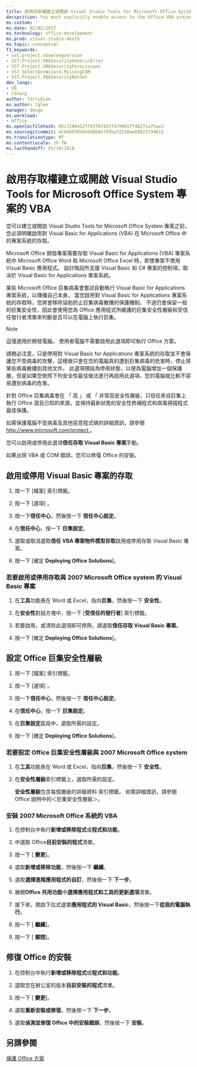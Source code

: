 ```yaml
---
title: 啟用存取權建立或開啟 Visual Studio Tools for Microsoft Office System 專案的 VBA
decsprition: You must explicitly enable access to the Office VBA project system before you can create or open a Visual Studio Tools for Office System project
ms.custom: ''
ms.date: 02/02/2017
ms.technology: office-development
ms.prod: visual-studio-dev15
ms.topic: conceptual
f1_keywords:
- vst.project.vbawrongversion
- VST.Project.VBASecurityGenericError
- VST.Project.VBASecurityPermissions
- VST.SelectDocWizard.MissingCOM
- VST.Project.VBASecurityNotSet
dev_langs:
- VB
- CSharp
author: TerryGLee
ms.author: tglee
manager: douge
ms.workload:
- office
ms.openlocfilehash: 05c7296412ffd3f87433f4790617f4b27ca75ae3
ms.sourcegitcommit: 4c0db930d9d5d8b857d3baf2530ae89823799612
ms.translationtype: MT
ms.contentlocale: zh-TW
ms.lasthandoff: 05/10/2018
---
```

# <a name="enable-access-to-vba-to-create-or-open-a-visual-studio-tools-for-the-microsoft-office-system-project"></a>啟用存取權建立或開啟 Visual Studio Tools for Microsoft Office System 專案的 VBA

您可以建立或開啟 Visual Studio Tools for Microsoft Office System 專案之前，您必須明確啟用對 Visual Basic for Applications (VBA) 在 Microsoft Office 中的專案系統的存取。

 Microsoft Office 開發專案需要存取 Visual Basic for Applications (VBA) 專案系統中 Microsoft Office Word 和 Microsoft Office Excel 時，即使專案不使用 Visual Basic 應用程式。 設計階段所支援 Visual Basic 和 C# 專案的控制項，取決於 Visual Basic for Applications 專案系統。

 某些 Microsoft Office 巨集病毒會嘗試自動執行 Visual Basic for Applications 專案系統，以傳播自己本身。 當您啟用對 Visual Basic for Applications 專案系統的存取時，您將會移除協助防止巨集病毒散播的保護機制。 不過仍會保留一般的巨集安全性，因此會使用您為 Office 應用程式所維護的巨集安全性層級和受信任發行者清單來判斷是否可以在電腦上執行巨集。

> [!NOTE]
> 這僅適用於開發電腦。 使用者電腦不需要啟用此選項即可執行 Office 方案。

 請務必注意，只是停用對 Visual Basic for Applications 專案系統的存取並不會保護您不受病毒的攻擊，這樣做只會在您的電腦真的遭到巨集病毒的危害時，停止將某些病毒散播到其他文件。 此選項預設為停用狀態，以便為電腦增加一個保護層，但是如果您依照下列安全性最佳做法進行再啟用此選項，您的電腦就比較不容易遭到病毒的危害。

 針對 Office 巨集病毒會在 「 高 」 或 「 非常高安全性層級，只信任來自巨集上執行 Office 證且已知的來源，並保持最新狀態的安全性修補程式和病毒掃描程式最佳保護。

 如需保護電腦不受病毒及其他惡意程式碼的詳細資訊，請參閱[ http://www.microsoft.com/protect ](http://www.microsoft.com/protect)。

 您可以啟用或停用此選項**信任存取 Visual Basic 專案**手動。

 如果出現 VBA 或 COM 錯誤，您可以修復 Office 的安裝。

## <a name="to-enable-or-disable-access-to-visual-basic-projects"></a>啟用或停用 Visual Basic 專案的存取

1. 按一下 [檔案]  索引標籤。

2. 按一下 [選項] 。

3. 按一下**信任中心**，然後按一下 **信任中心設定**。

4. 在**信任中心**，按一下 **巨集設定**。

5. 選取或取消選取**信任 VBA 專案物件模型存取**啟用或停用存取 Visual Basic 專案。

6. 按一下 [確定 **Deploying Office Solutions**]。

### <a name="to-enable-or-disable-access-to-visual-basic-projects-with-the-2007-microsoft-office-system"></a>若要啟用或停用存取與 2007 Microsoft Office system 的 Visual Basic 專案

1. 在**工具**功能表在 Word 或 Excel，指向**巨集**，然後按一下 **安全性**。

2. 在**安全性**對話方塊中，按一下 [**受信任的發行者**] 索引標籤。

3. 若要啟用，或清除此選項即可停用，請選取**信任存取 Visual Basic 專案**。

4. 按一下 [確定 **Deploying Office Solutions**]。

## <a name="to-set-your-office-macro-security-level"></a>設定 Office 巨集安全性層級

1. 按一下 [檔案]  索引標籤。

2. 按一下 [選項] 。

3. 按一下**信任中心**，然後按一下 **信任中心設定**。

4. 在**信任中心**，按一下 **巨集設定**。

5. 在**巨集設定**區段中，選取所需的設定。

6. 按一下 [確定 **Deploying Office Solutions**]。

### <a name="to-set-your-office-macro-security-level-with-the-2007-microsoft-office-system"></a>若要設定 Office 巨集安全性層級與 2007 Microsoft Office system

1. 在**工具**功能表在 Word 或 Excel，指向**巨集**，然後按一下 **安全性**。

2. 在**安全性層級**索引標籤上，選取所需的設定。

    **安全性層級**包含每個層級的詳細資料 索引標籤。 如需詳細資訊，請參閱 Office 說明中的＜巨集安全性層級＞。

### <a name="to-install-vba-with-the-2007-microsoft-office-system"></a>安裝 2007 Microsoft Office 系統的 VBA

1. 在控制台中執行**新增或移除程式**或**程式和功能**。

2. 中選取 Office**目前安裝的程式**清單。

3. 按一下 [ **變更**]。

4. 選取**新增或移除功能**，然後按一下 **繼續**。

5. 選取**選擇進階應用程式的自訂**，然後按一下 **下一步**。

6. 展開**Office 共用功能**中**選擇應用程式和工具的更新選項**清單。

7. 接下來，開啟下拉式選單**應用程式的 Visual Basic**，然後按一下**從我的電腦執行**。

8. 按一下 [ **繼續**]。

9. 按一下 [ **關閉**]。

## <a name="to-repair-your-installation-of-office"></a>修復 Office 的安裝

1. 在控制台中執行**新增或移除程式**或**程式和功能**。

2. 選取您在辦公室的版本**目前安裝的程式**清單。

3. 按一下 [ **變更**]。

4. 選取**重新安裝或修復**，然後按一下 **下一步**。

5. 選取**偵測並修復 Office 中的安裝錯誤**，然後按一下 **安裝**。

## <a name="see-also"></a>另請參閱

 [保護 Office 方案](../vsto/securing-office-solutions.md)
